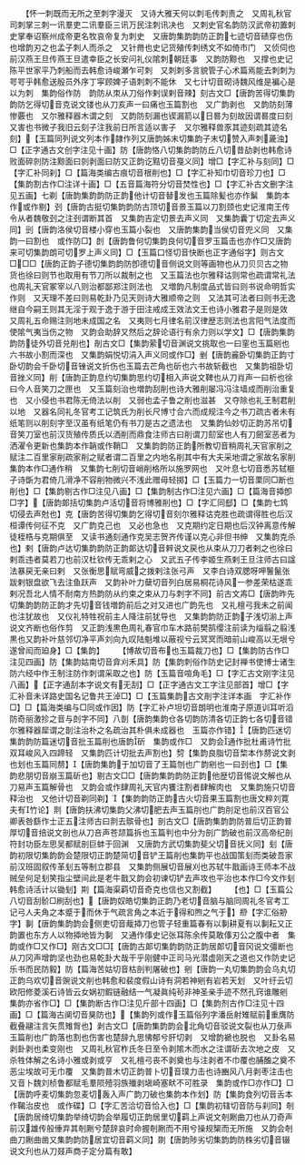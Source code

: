 <!-- { "loadSidebar": true } -->
　　【怀一刺既而无所之至刺字漫灭　又诗大雅天何以刺毛传刺责之　又周礼秋官司刺掌三刺一讯羣吏二讯羣臣三讯万民注刺讯决也　又刺史官名韵防汉武帝初置刺史掌奉诏察州成帝更名牧哀帝复为刺史　又唐韵集韵韵防正韵七迹切音碛穿也伤也增韵刃之也孟子刺人而杀之　又针黹也史记货殖传刺绣文不如倚市门　又侦伺也前汉燕王旦传燕王旦遣幸臣之长安问礼仪隂刺朝廷事　又韵防黥也　又撑也史记陈平世家平乃刺船而去韩愈诗峻瀬乍可刺　又刺刺多言貌管子心术篇焉能去刺刺为咢咢乎韩愈送殷员外序丁寜顾婢子语刺刺不能休　又七计切音砌诗魏风维是褊心是以为刺　集韵俗作防　韵防从朿从刀俗作剌误剌音辣】刻古文□【唐韵苦得切集韵韵防乞得切音克说文镂也从刀亥声一曰痛也玉篇割也　又广韵剥也　又韵防刻薄惨覈也　又尔雅释器木谓之刻　又韵防刻漏也锲漏箭以日晷为刻故因谓晷度曰刻　又害也书微子我旧云刻子注我前日所言适以害子　又尔雅释兽豕其迹刻疏其迹名刻】【玉篇同列说文列本作隷作列又唐韵姊末切集韵子末切赞入声刺薉浊】□【正字通古文创字注见十画】防【唐韵恪八切集韵韵防丘八切昔劼剥也韩愈诗败面碎剠防注黥面曰剠剥面曰防又正韵讫黠切音戞义同】增□【字汇补与刻同】□【字汇补同刹】□【篇海类编古痕切音根削也】□【字汇补知巾切音珍刀也】□【集韵割古作□注详十画】□【五音篇海符分切音焚性也】□【字汇补古文删字注见五画】七剃【唐韵集韵韵防正韵他计切音替发也玉篇除髪也亦作鬀　集韵本作或作剔】刭【唐韵古挺切集韵韵防古顶切音景玉篇以刀割颈也史记淮南王传令从者魏敬刭之注刭谓断其首　又集韵吉定切景去声义同　又集韵囊丁切定去声义同】剅【唐韵洛侯切音楼小穿也玉篇小裂也　又唐韵集韵当侯切音兜义同　又集韵一曰割也　或作防□】剆【唐韵鲁何切集韵良何切音罗玉篇击也亦作□又唐韵来可切集韵朗可切罗上声义同】□【玉篇口怪切音快断也正字通俗字】则古文□□□【唐韵正韵子德切集韵韵防卽德切音侧说文则等画物也从刀贝贝古之物货也徐曰则节也取用有节刀所以裁制之也　又玉篇法也尔雅释诂则常也疏谓常礼法也周礼天官冢宰以八则治都鄙郑注则法也　又増韵凡制度品式皆曰则书说命明哲实作则　又天理不差曰则易乾卦乃见天则诗大雅顺帝之则　又法其可法者曰则书无逸继自今嗣王则其无淫于观于逸于游于田注戒成王效法文王也诗小雅君子是则是效　又周礼五命赐注则地未成国之名　又夷则七月律名前汉律歴志则法也言阳气法度而使隂气夷当伤之物　又韵会助辞又然后之辞论语行有余力则以学文】□【唐韵集韵韵防徒外切音兑削也】剈古文□【集韵萦切音渊说文挑取也一曰窐也玉篇剜也六书故小割而深也　又集韵娟悦切涓入声义同或作□】剉【唐韵麄卧切集韵正韵寸卧切韵会千卧切音锉说文折伤也玉篇去芒角也斫也六书故斩截也　又集韵祖卧切音挫义同】削【唐韵正韵息约切集韵思约切相入声说文鞞也从刀肖声一曰析也徐曰今人音笑刀之匣也　又玉篇刻治也増韵刮削也诗大雅削屡冯冯注墙成而削治重复也　又小侵也书君陈无倚法以削　又弱也孟子鲁之削也滋甚　又夺除也礼王制君削以地　又器名同礼冬官考工记筑氏为削长尺博寸合六而成规注今之书刀疏古者未有纸笔则以削刻字至汉虽有纸笔仍有书刀是古之遗法也　又集韵仙妙切正韵苏吊切音笑刀室也前汉货殖传质氏以洒削而鼎食注师古曰削谓刀劎室也人有刀劒室恶者为洒濯令更新也集韵本作韒或作鞘□　又集韵韵防正韵所教切音稍周礼天官家削之赋注二百里家削疏家削之赋者谓二百里之内地名削其中有大夫采地谓之家故名家削集韵本作□通作稍　又集韵七削切音峭削格所以施罗网也　又叶息七切音悉苏轼榧子诗斲为君倚几滑净不容削物微兴不浅此赠毋轻掷】□【玉篇力一切音栗同□断也削也】□【集韵剔古作□注见八画】□【集韵制古作□注见六画】□【篇海音揷卽□字】【唐韵郞括切集韵卢活切音将博雅削也】□【字汇同郄】□【集韵七鸩切侵去声尅也】克【唐韵苦得切集韵乞得切音刻尔雅释诂克胜也疏谓得胜也后汉桓谭传何征不克　又广韵克己也　又必也急也　又克期约定日期也后汉钟离意传解徒桎梏与克期俱至　又读书通刻通作克吴志贺齐传谨以克心非但书绅　又集韵克杀也】剌【唐韵卢达切集韵韵防正韵郞达切音辢说文戻也从束从刀刀者剌之也徐曰剌乖违者莫若刀也前汉杜钦传无乖剌之心　又武五子传李姬生燕剌王旦注师古曰諡法暴戻无亲曰剌　又张衡思赋弯威之拨剌注张弓声　又李白诗双腮呀呷鬐鬣张跋剌银盘欲飞去注鱼跃声　又韵补叶力蘖切音列白居易桐花诗风一参差荣枯遂乖剌况吾北人情不耐南方热韵防从约束之束从刀与刺字不同】前古文歬□【唐韵昨先切集韵韵防正韵才先切音钱増韵前后之对又进也广韵先也　又礼檀弓我未之前闻也注犹故也　又仪礼特牲祝前主人降注前犹导也　又集韵韵防正韵子浅切湔上声说文齐断也俗作剪　又正韵浅黒色周礼春官巾车木路前樊鹄缨注前读为缁翦之翦浅黒也又韵补叶慈邻切净平声刘向九叹陆魁堆以蔽视兮云冥冥而暗前山峻高以无垠兮遂曾闳而廹身】□【集韵】
　　【博故切音布也玉篇裁刀也】□【集韵防古作□注见四画】防【集韵姑南切音弇刈禾具】防【集韵刺俗作防史记封禅书使博士诸生防六经中作王制注防作刺谓采取之也】防【玉篇音喧角毛】□【字汇古文刚字注见八画】【正字通刮本字说文有无刮】□【正字通古文工字注见部首】增□【字汇补音未详路史国名记鲁共王淖□】□【玉篇集韵古文剈字注详本画　字汇补作□】□【篇海类编与□同或作因】防【字汇补卢坦切音朗明也淮南子原道训耳听滔防奇丽激抮之音与剆字不同】八剒【唐韵集韵仓各切韵防清各切正韵七各切音错尔雅释器犀谓之剒注治朴之名疏治其朴俱未成器也　玉篇亦作错】【唐韵匹迷切集韵韵防篇迷切音批玉篇削也唐韵斫　集韵或作□　又韵会通作批杜甫诗竹批双耳峻风入四蹄轻　又集韵匹计切批去声割也】剓【集韵良脂切音棃本作剺说文剥也划也玉篇同剺】【唐韵集韵于加切音了王篇刎也广韵剜也一曰刭也】□【集韵悲朋切音崩玉篇斫也】剔古文□□【唐韵集韵韵防正韵他歴切音惕说文解也从刀易声玉篇解骨也　又韵会或作肆周礼天官内饔注割者肆解肉也　又集韵施只切音释治也　又他计切音剃同剃】【集韵韵防正韵古火切音果玉篇割也唐文粹刘寛夫有竹论】剕【唐韵扶沸切集韵父沸切肥去声玉篇刖也广韵刖足也前汉百官公卿表咎繇作士正五注师古曰剕去髌骨也】剖古文□【唐韵集韵韵防普后切正韵普厚切音掊说文剖也从刀咅声苍颉篇拆也玉篇判也中分为剖广韵破也前汉高帝纪剖符封功臣左思吴都赋剖巨蚌于回渊　又唐韵方武切集韵斐父切音抚义同】刬【唐韵初限切集韵韵会楚限切正韵楚简切音铲王篇削也集韵平也战国策刬而类破吾家前汉班固叙传革刬五等制立郡县　又集韵侧展切音展刈也苏轼牛戬画诗王师本不战贼垒何足刬笑指尘壁间此是老牛戬又韵会初谏切铲去声攻也平治也本作□今文作刬韩愈诗活计以锄刬】剘【篇海渠羁切音奇克也信也又割截】
　　【也】□【玉篇公八切音刮骱□刷刮也】【唐韵奴皓切集韵正韵乃老切音脑与脑同周礼冬官考工记弓人夫角之本蹙于而休于气疏言角之本近于得和煦之气于】剙【字汇俗刱字】剚【唐韵集韵韵会侧吏切音胾揷刀也管子轻重篇春有以剚耕夏有以剚耘又正韵置也东方人以物揷地皆为剚　又通作倳史记张耳陈余传莫敢倳刃公之腹中者　集韵或作□又作□】刚古文□□【唐韵古郞切集韵韵防正韵居郞切音冈说文彊断也从刀冈声增韵坚也劲也易乾卦大哉干乎刚健中正司马光潜虚刚天之道也又作防史记乐书而民防毅】防【篇海苦姑切音枯剖判屠破也】剜【唐韵一丸切集韵韵会乌丸切正韵乌欢切音豌说文削也韩愈和裴度假山诗有洞若神剜有岩若天划　又叶纡云切欧阳修菱溪石诗皆云女娲初鍜链融结一气凝眞纯茍非神圣亲手迹不然孔窍谁雕剜　集韵亦省作□】□【集韵断古作□注见斤部十四画】□【集韵剂古作□注见十四画】□【篇海古阒切音狊防也】【集韵列或作玉篇俗列字潘岳射雉赋前重膺防截叠翮注言矢贯雉胷也】剥古文□【唐韵集韵韵会北角切音驳说文裂也从刀彔声玉篇削也广韵落也割也伤害也楚辞九思怫郁兮肝切剥　又增韵褫也脱也　又卦名易剥卦剥也柔变刚也　又周礼秋官柞氏冬日至令剥隂木而水之注谓斫去次地之皮　又杀牲体解之名诗小雅或剥或亨　又礼檀弓丧不剥奠也与注剥者不巾覆也脯醢之奠不恶尘埃故可无巾覆　又集韵普木切正韵普卜切音璞力击也诗豳风八月剥枣注击也　又音卜魏刘桢鲁都赋毛羣陨殪羽族殱剥塡崎塞畎不可胜录　集韵或作□亦作□】□【唐韵呼麦切集韵忽麦切轰入声广韵刀破也集韵本作划】防【集韵食列切音舌本作鞨治皮也　或作碟】□【字汇苦洽切音恰入也】□【集韵初辖切音防与刹同】剞【唐韵居绮切集韵举绮切韵会举履切正韵居里切羁上声说文剞劂曲刀也从刀奇声前汉雄传般倕弃其剞劂兮楚辞哀时命握剞劂而不用兮操规榘而无所施　又韵会剞曲刀劂曲凿又集韵韵防居宜切音羁义同】剟【唐韵陟劣切集韵韵防株劣切音辍说文刋也从刀叕声商子定分篇有敢】
